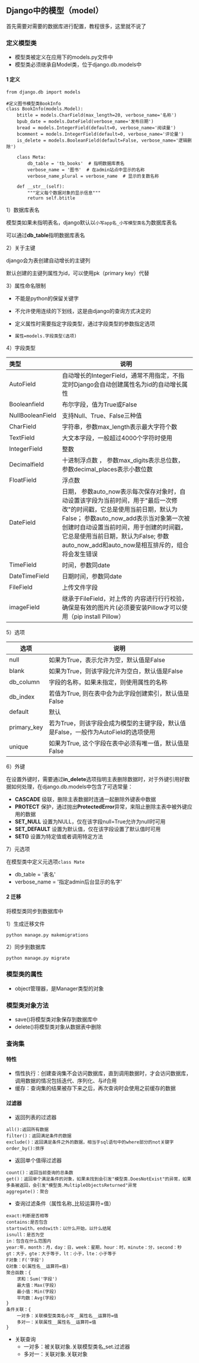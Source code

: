 ## Django中的模型（model）

首先需要对需要的数据库进行配置，教程很多，这里就不说了

### 定义模型类

+ 模型类被定义在应用下的models.py文件中
+ 模型类必须继承自Model类，位于django.db.models中

#### 1 定义

```
from django.db import models

#定义图书模型类BookInfo
class BookInfo(models.Model):
    btitle = models.CharField(max_length=20, verbose_name='名称')
    bpub_date = models.DateField(verbose_name='发布日期')
    bread = models.IntegerField(default=0, verbose_name='阅读量')
    bcomment = models.IntegerField(default=0, verbose_name='评论量')
    is_delete = models.BooleanField(default=False, verbose_name='逻辑删除')

    class Meta:
        db_table = 'tb_books'  # 指明数据库表名
        verbose_name = '图书'  # 在admin站点中显示的名称
        verbose_name_plural = verbose_name  # 显示的复数名称

    def __str__(self):
        """定义每个数据对象的显示信息"""
        return self.btitle

```

1）数据库表名

模型类如果未指明表名，django默认以`小写app名_小写模型类名`为数据库表名

可以通过**db_table**指明数据库表名

2）关于主键

django会为表创建自动增长的主键列

默认创建的主键列属性为id，可以使用pk（primary key）代替

3）属性命名限制

+ 不能是python的保留关键字

+ 不允许使用连续的下划线，这是由django的查询方式决定的

+ 定义属性时需要指定字段类型，通过字段类型的参数指定选项

+ ```
  属性=models.字段类型(选项)
  ```

4）字段类型

| 类型             | 说明                                                         |
| :--------------- | ------------------------------------------------------------ |
| AutoField        | 自动增长的IntegerField，通常不用指定，不指定时Django会自动创建属性名为id的自动增长属性 |
| Booleanfield     | 布尔字段，值为True或False                                    |
| NullBooleanField | 支持Null、True、False三种值                                  |
| CharField        | 字符串，参数max_length表示最大字符个数                       |
| TextField        | 大文本字段，一般超过4000个字符时使用                         |
| IntegerField     | 整数                                                         |
| Decimalfield     | 十进制浮点数 ， 参数max_digits表示总位数， 参数decimal_places表示小数位数 |
| FloatField       | 浮点数                                                       |
| DateField        | 日期， 参数auto_now表示每次保存对象时，自动设置该字段为当前时间，用于"最后一次修改"的时间戳，它总是使用当前日期，默认为False； 参数auto_now_add表示当对象第一次被创建时自动设置当前时间，用于创建的时间戳，它总是使用当前日期，默认为False; 参数auto_now_add和auto_now是相互排斥的，组合将会发生错误 |
| TimeField        | 时间，参数同date                                             |
| DateTimeField    | 日期时间，参数同date                                         |
| FileField        | 上传文件字段                                                 |
| imageField       | 继承于FileField，对上传的 内容进⾏行行校验，确保是有效的图⽚片(必须要安装Pillow才可以使用（pip install Pillow） |

5）选项

| 选项        | 说明                                                         |
| ----------- | ------------------------------------------------------------ |
| null        | 如果为True，表示允许为空，默认值是False                      |
| blank       | 如果为True，则该字段允许为空白，默认值是False                |
| db_column   | 字段的名称，如果未指定，则使用属性的名称                     |
| db_index    | 若值为True, 则在表中会为此字段创建索引，默认值是False        |
| default     | 默认                                                         |
| primary_key | 若为True，则该字段会成为模型的主键字段，默认值是False，一般作为AutoField的选项使用 |
| unique      | 如果为True, 这个字段在表中必须有唯一值，默认值是False        |

6）外键

在设置外键时，需要通过**in_delete**选项指明主表删除数据时，对于外键引用好数据如何处理，在django.db.models中包含了可选常量：

+ **CASCADE** 级联，删除主表数据时连通一起删除外键表中数据
+ **PROTECT** 保护，通过抛出**ProtectedError**异常，来阻止删除主表中被外键应用的数据
+ **SET_NULL** 设置为NULL，仅在该字段null=True允许为null时可用
+ **SET_DEFAULT** 设置为默认值，仅在该字段设置了默认值时可用
+ **SET()** 设置为特定值或者调用特定方法

7）元选项

在模型类中定义元选项`class Mate`

+ db_table = '表名'
+ verbose_name = '指定admin后台显示的名字'

#### 2 迁移

将模型类同步到数据库中

1）生成迁移文件

```python
python manage.py makemigrations
```

2）同步到数据库

```
python manage.py migrate
```

### 模型类的属性

+ object管理器，是Manager类型的对象

### 模型类对象方法

+ save()将模型类对象保存到数据库中
+ delete()将模型类对象从数据表中删除

### 查询集

#### 特性

+ 惰性执行：创建查询集不会访问数据库，直到调用数据时，才会访问数据库，调用数据的情况包括迭代、序列化、与if合用
+ 缓存：查询集的结果被存下来之后，再次查询时会使用之前缓存的数据

#### 过滤器

+ 返回列表的过滤器

```
all():返回所有数据
filter()：返回满足条件的数据
exclude()：返回满足条件之外的数据，相当于sql语句中的where部分的not关键字
order_by():排序
```

+ 返回单个值得过滤器

```
count()：返回当前查询的总条数
get()：返回单个满足条件的对象，如果未找到会引发"模型类.DoesNotExist"的异常，如果多条被返回，会引发"模型类.MultipleObjectsReturned"异常
aggregate()：聚合
```

+ 查询过滤条件（属性名称_比较运算符=值）

```
exact:判断是否相等
contains:是否包含
startswith，endswith：以什么开始，以什么结尾
isnull：是否为空
in：包含在什么范围内
year:年，month：月，day：日，week：星期，hour：时，minute：分，second：秒
gt：大于，gte：大于等于，lt：小于，lte：小于等于
F对象：F('字段')
Q对象：Q(属性名__运算符=值)
聚合函数：{
    求和：Sum('字段')
    最大值：Max(字段)
    最小值：Min(字段)
    平均数：Avg(字段)
}
条件关联：{
    一对多：关联模型类类名小写__属性名__运算符=值
    多对一：关联属性__属性名__运算符=值
}
```

+ 关联查询
  + 一对多：被关联对象.关联模型类名_set.过滤器
  + 多对一：关联对象.关联对象


